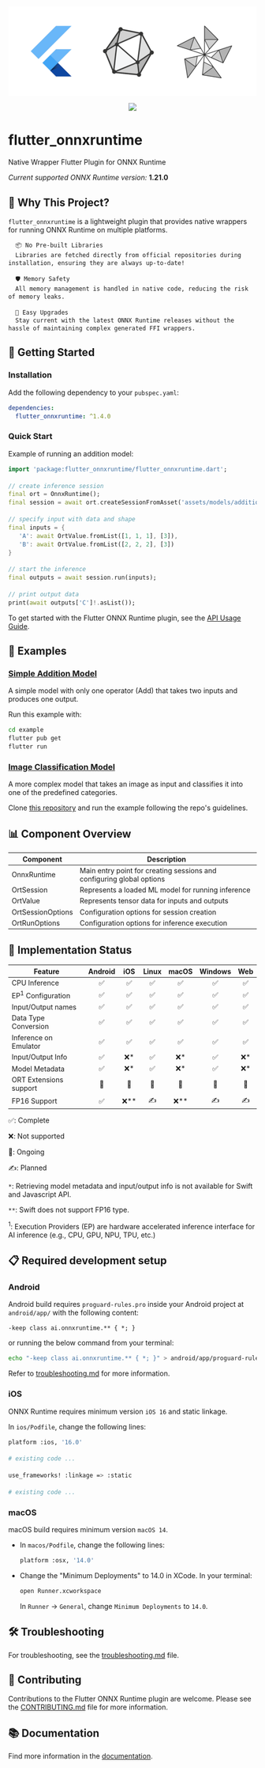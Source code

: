 <img src="flutter_onnxruntime.png" alt="flutter_onnxruntime" align="center"/>
<p align="center">
<a href="https://pub.dev/packages/flutter_onnxruntime" alt="Flutter ONNX Runtime on pub.dev">
        <img src="https://img.shields.io/pub/v/flutter_onnxruntime.svg" height="25" /></a>
</p>

# flutter_onnxruntime

Native Wrapper Flutter Plugin for ONNX Runtime

*Current supported ONNX Runtime version:* **1.21.0**


## 🌟 Why This Project?

`flutter_onnxruntime` is a lightweight plugin that provides native wrappers for running ONNX Runtime on multiple platforms.

      📦 No Pre-built Libraries
      Libraries are fetched directly from official repositories during installation, ensuring they are always up-to-date!

      🛡️ Memory Safety
      All memory management is handled in native code, reducing the risk of memory leaks.

      🔄 Easy Upgrades
      Stay current with the latest ONNX Runtime releases without the hassle of maintaining complex generated FFI wrappers.

## 🚀 Getting Started

### Installation

Add the following dependency to your `pubspec.yaml`:

```yaml
dependencies:
  flutter_onnxruntime: ^1.4.0
```

### Quick Start

Example of running an addition model:
```dart
import 'package:flutter_onnxruntime/flutter_onnxruntime.dart';

// create inference session
final ort = OnnxRuntime();
final session = await ort.createSessionFromAsset('assets/models/addition_model.onnx');

// specify input with data and shape
final inputs = {
   'A': await OrtValue.fromList([1, 1, 1], [3]),
   'B': await OrtValue.fromList([2, 2, 2], [3])
}

// start the inference
final outputs = await session.run(inputs);

// print output data
print(await outputs['C']!.asList());
```

To get started with the Flutter ONNX Runtime plugin, see the [API Usage Guide](doc/api_usage.md).

## 🧪 Examples

### [Simple Addition Model](example/)

A simple model with only one operator (Add) that takes two inputs and produces one output.

Run this example with:
```bash
cd example
flutter pub get
flutter run
```

### [Image Classification Model](https://github.com/masicai/flutter-onnxruntime-examples)

A more complex model that takes an image as input and classifies it into one of the predefined categories.

Clone [this repository](https://github.com/masicai/flutter-onnxruntime-examples) and run the example following the repo's guidelines.

## 📊 Component Overview

| Component | Description |
|-----------|-------------|
| OnnxRuntime | Main entry point for creating sessions and configuring global options |
| OrtSession | Represents a loaded ML model for running inference |
| OrtValue | Represents tensor data for inputs and outputs |
| OrtSessionOptions | Configuration options for session creation |
| OrtRunOptions | Configuration options for inference execution |

## 🚧 Implementation Status

| Feature | Android | iOS | Linux | macOS | Windows | Web |
|---------|:-------:|:---:|:-----:|:-----:|:-------:|:---: |
| CPU Inference | ✅ | ✅ | ✅ | ✅ | ✅ | ✅ |
| EP<sup>1</sup> Configuration | ✅ | ✅ | ✅ | ✅ | ✅ | ✅ |
| Input/Output names | ✅ | ✅ | ✅ | ✅ | ✅ | ✅ |
| Data Type Conversion | ✅ | ✅ | ✅ | ✅ | ✅ | ✅ |
| Inference on Emulator | ✅ | ✅ | ✅ | ✅ | ✅ | ✅ |
| Input/Output Info | ✅ | ❌* | ✅ | ❌* | ✅ | ❌* |
| Model Metadata | ✅ | ❌* | ✅ | ❌* | ✅ | ❌* |
| ORT Extensions support | 🚧 | 🚧 | 🚧 | 🚧 | 🚧 | 🚧 |
| FP16 Support | ✅ | ❌** | ✍️ | ❌** | ✍️ | ✍️ |

✅: Complete

❌: Not supported

🚧: Ongoing

✍️: Planned

`*`: Retrieving model metadata and input/output info is not available for Swift and Javascript API.

`**`: Swift does not support FP16 type.

<sup>1</sup>: Execution Providers (EP) are hardware accelerated inference interface for AI inference (e.g., CPU, GPU, NPU, TPU, etc.) 

## 📋 Required development setup

### Android

Android build requires `proguard-rules.pro` inside your Android project at `android/app/` with the following content:
  ```
  -keep class ai.onnxruntime.** { *; }
  ```
or running the below command from your terminal:

  ```bash
  echo "-keep class ai.onnxruntime.** { *; }" > android/app/proguard-rules.pro
  ```

Refer to [troubleshooting.md](doc/troubleshooting.md) for more information.

### iOS

ONNX Runtime requires minimum version `iOS 16` and static linkage.

In `ios/Podfile`, change the following lines:
```bash
platform :ios, '16.0'

# existing code ...

use_frameworks! :linkage => :static

# existing code ...
```

### macOS

macOS build requires minimum version `macOS 14`.

* In `macos/Podfile`, change the following lines:
  ```bash
  platform :osx, '14.0'
  ```

* Change the "Minimum Deployments" to 14.0 in XCode. In your terminal:
  ```bash
  open Runner.xcworkspace
  ```
  In `Runner` -> `General`, change `Minimum Deployments` to `14.0`.


## 🛠️ Troubleshooting

For troubleshooting, see the [troubleshooting.md](doc/troubleshooting.md) file.

## 🤝 Contributing
Contributions to the Flutter ONNX Runtime plugin are welcome. Please see the [CONTRIBUTING.md](CONTRIBUTING.md) file for more information.

## 📚 Documentation
Find more information in the [documentation](doc/).
